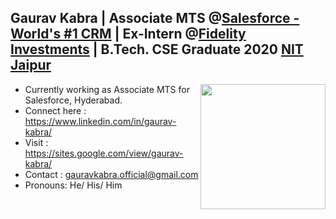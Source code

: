 <h2>Gaurav Kabra | Associate MTS @<a href="https://www.salesforce.com/">Salesforce - World's #1 CRM</a><!--<img src="https://media.giphy.com/media/L0YoyVk4NjySy3hmNj/giphy.gif" width="50">--><!-- <img src="https://media.giphy.com/media/2hna1X2GUISud89rut/giphy.gif" width="30"> --> | Ex-Intern @<a href="https://www.fidelity.com/">Fidelity Investments</a> | B.Tech. CSE Graduate 2020 <a href="http://www.mnit.ac.in/">NIT Jaipur</a> </h2>
<img align='right' src="https://media.giphy.com/media/KeQf3wNoXaft4IhWcW/giphy.gif" width="200">

- Currently working as Associate MTS for Salesforce, Hyderabad. <!--<img src="https://media.giphy.com/media/cjhv5pRzYVp8aiOILB/giphy.gif" width="50">-->
- Connect here : https://www.linkedin.com/in/gaurav-kabra/ <!-- <img src="https://media.giphy.com/media/ZBnqejniJd8HNbWtpp/giphy.gif" width="100"> -->
- Visit : https://sites.google.com/view/gaurav-kabra/
- Contact : gauravkabra.official@gmail.com
- Pronouns: He/ His/ Him

<!--<img src="https://media.giphy.com/media/L0YoyVk4NjySy3hmNj/giphy.gif" width="230"> -->
<!--<em><br><b>I love connecting with different people</b> so if you want to say <b>hi, I'll be happy to meet you more!</b> 😊</em>-->

<!--
**gaurav-kabra-official/gaurav-kabra-official** is a ✨ _special_ ✨ repository because its `README.md` (this file) appears on your GitHub profile.

Here are some ideas to get you started:

- 🔭 I’m currently working on ...
- 🌱 I’m currently learning ...
- 👯 I’m looking to collaborate on ...
- 🤔 I’m looking for help with ...
- 💬 Ask me about ...
- 📫 How to reach me: ...
- 😄 Pronouns: ...
- ⚡ Fun fact: ...
-->
